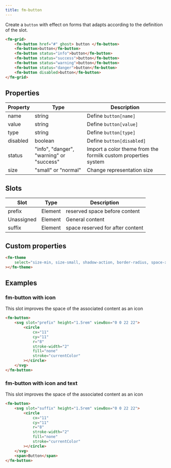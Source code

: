 ```yaml
---
title: fm-button
---
```


Create a `button` with effect on forms that adapts according to the definition of the slot.

```html preview
<fm-grid>
    <fm-button href="#" ghost> button </fm-button>
    <fm-button>button</fm-button>
    <fm-button status="info">button</fm-button>
    <fm-button status="success">button</fm-button>
    <fm-button status="warning">button</fm-button>
    <fm-button status="danger">button</fm-button>
    <fm-button disabled>button</fm-button>
</fm-grid>
```

## Properties

| Property | Type                                     | Description                                                    |
| -------- | ---------------------------------------- | -------------------------------------------------------------- |
| name     | string                                   | Define `button[name]`                                          |
| value    | string                                   | Define `button[value]`                                         |
| type     | string                                   | Define `button[type]`                                          |
| disabled | boolean                                  | Define `button[disabled]`                                      |
| status   | "info", "danger", "warning" or "success" | Import a color theme from the formilk custom properties system |
| size     | "small" or "normal"                      | Change representation size                                     |

## Slots

| Slot       | Type    | Description                      |
| ---------- | ------- | -------------------------------- |
| prefix     | Element | reserved space before content    |
| Unassigned | Element | General content                  |
| suffix     | Element | space reserved for after content |

## Custom properties

```html inject
<fm-theme
    select="size-min, size-small, shadow-action, border-radius, space-x, space-y, #colors-button, #colors-status"
></fm-theme>
```

## Examples

### fm-button with icon

This slot improves the space of the associated content as an icon

```html preview
<fm-button>
    <svg slot="prefix" height="1.5rem" viewBox="0 0 22 22">
        <circle
            cx="11"
            cy="11"
            r="8"
            stroke-width="2"
            fill="none"
            stroke="currentColor"
        ></circle>
    </svg>
</fm-button>
```

### fm-button with icon and text

This slot improves the space of the associated content as an icon

```html preview
<fm-button>
    <svg slot="suffix" height="1.5rem" viewBox="0 0 22 22">
        <circle
            cx="11"
            cy="11"
            r="8"
            stroke-width="2"
            fill="none"
            stroke="currentColor"
        ></circle>
    </svg>
    <span>Button</span>
</fm-button>
```
